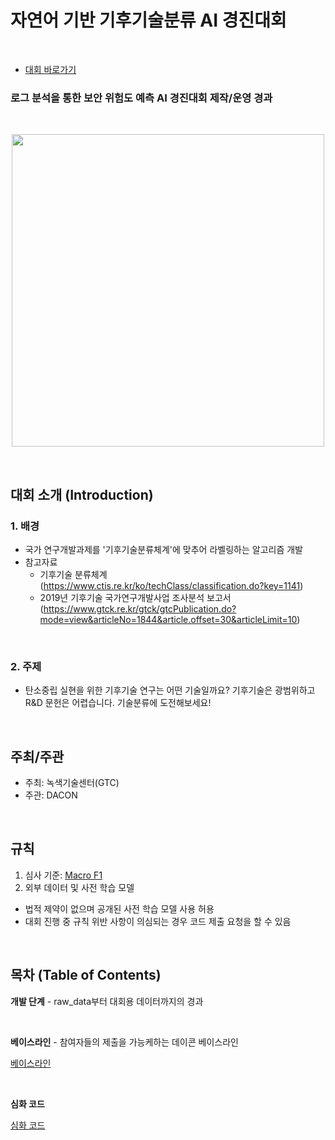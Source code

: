 
# 자연어 기반 기후기술분류 AI 경진대회

<br/>

- [대회 바로가기](https://www.dacon.io/competitions/official/235744/overview/description)

### **로그 분석을 통한 보안 위험도 예측 AI 경진대회 제작/운영 경과**

<br/>

<p align="center">
  <img src="main1.png" width="500" height="500" /> 
</p>

<br/>

## 대회 소개 (Introduction)

### **1. 배경**

    
+ 국가 연구개발과제를 '기후기술분류체계'에 맞추어 라벨링하는 알고리즘 개발
+ 참고자료
  + 기후기술 분류체계 (https://www.ctis.re.kr/ko/techClass/classification.do?key=1141)
  + 2019년 기후기술 국가연구개발사업 조사분석 보고서(https://www.gtck.re.kr/gtck/gtcPublication.do?mode=view&articleNo=1844&article.offset=30&articleLimit=10)

<br/>

### 2. 주제

+ 탄소중립 실현을 위한 기후기술 연구는 어떤 기술일까요? 기후기술은 광범위하고 R&D 문헌은 어렵습니다. 기술분류에 도전해보세요!

<br/>

## 주최/주관

- 주최: 녹색기술센터(GTC)
- 주관: DACON

<br/>

## 규칙

1. 심사 기준: [Macro F1](./0.%20Metric)
2. 외부 데이터 및 사전 학습 모델

* 법적 제약이 없으며 공개된 사전 학습 모델 사용 허용
* 대회 진행 중 규칙 위반 사항이 의심되는 경우 코드 제출 요청을 할 수 있음 

<br/>

## 목차 (Table of Contents)

**개발 단계** - raw_data부터 대회용 데이터까지의 경과

<br/>

**베이스라인** - 참여자들의 제출을 가능케하는 데이콘 베이스라인

[베이스라인](./Baseline)

<br/>

**심화 코드**  

[심화 코드](./Answer_code)








